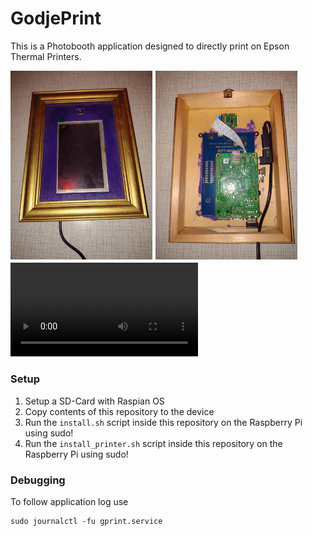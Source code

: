 # GodjePrint 
This is a Photobooth application designed to directly print on Epson Thermal Printers.

<div style="display:flex; margin-bottom:5px">
<img src="resources/front.jpg" width="45%">
<img src="resources/back.jpg" width="45%" style="margin-left: 5px">
</div>

 <video controls>
  <source src="resources/use_case.mp4" type="video/mp4">
  Your browser does not support the video tag.
</video> 

### Setup
  1. Setup a SD-Card with Raspian OS
  2. Copy contents of this repository to the device
  3. Run the `install.sh` script inside this repository on the Raspberry Pi using sudo!
  4. Run the `install_printer.sh` script inside this repository on the Raspberry Pi using sudo!


### Debugging
To follow application log use
```
sudo journalctl -fu gprint.service
```
